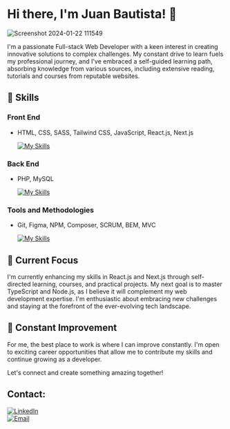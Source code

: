 # Hi there, I'm Juan Bautista! 👋

![Screenshot 2024-01-22 111549](https://github.com/Shadowy-22/Shadowy-22/assets/119075581/40999ce8-b232-4128-90b1-72d0cdfca537)


I'm a passionate Full-stack Web Developer with a keen interest in creating innovative solutions to complex challenges. My constant drive to learn fuels my professional journey, and I've embraced a self-guided learning path, absorbing knowledge from various sources, including extensive reading, tutorials and courses from reputable websites.

## 🔧 Skills

### Front End
- HTML, CSS, SASS, Tailwind CSS, JavaScript, React.js, Next.js

  [![My Skills](https://skillicons.dev/icons?i=html,css,sass,tailwind,javascript,react,next)](https://skillicons.dev)

### Back End
- PHP, MySQL
  
  [![My Skills](https://skillicons.dev/icons?i=php,mysql)](https://skillicons.dev)

### Tools and Methodologies
- Git, Figma, NPM, Composer, SCRUM, BEM, MVC
  
  [![My Skills](https://skillicons.dev/icons?i=git,figma,npm,composer)](https://skillicons.dev)

## 🚀 Current Focus

I'm currently enhancing my skills in React.js and Next.js through self-directed learning, courses, and practical projects. My next goal is to master TypeScript and Node.js, as I believe it will complement my web development expertise. I'm enthusiastic about embracing new challenges and staying at the forefront of the ever-evolving tech landscape.

## 🌱 Constant Improvement

For me, the best place to work is where I can improve constantly. I'm open to exciting career opportunities that allow me to contribute my skills and continue growing as a developer.

Let's connect and create something amazing together!

## Contact:

[![LinkedIn](https://img.shields.io/badge/Juan_Bautista_Aguilar-LinkedIn-blue?style=for-the-badge&logo=LinkedIn&logoColor=white&labelColor=101010)](https://www.linkedin.com/in/juan-bautista-aguilar-01778715b/)
</br>
[![Email](https://img.shields.io/badge/juanbautistaaguilar21@gmail.com-email_personal-D14836?style=for-the-badge&logo=gmail&logoColor=white&labelColor=101010)](mailto:juanbautistaaguilar21@gmail.com)


<!--
**Shadowy-22/Shadowy-22** is a ✨ _special_ ✨ repository because its `README.md` (this file) appears on your GitHub profile.

Here are some ideas to get you started:

- 🔭 I’m currently working on ...
- 🌱 I’m currently learning ...
- 👯 I’m looking to collaborate on ...
- 🤔 I’m looking for help with ...
- 💬 Ask me about ...
- 📫 How to reach me: ...
- 😄 Pronouns: ...
- ⚡ Fun fact: ...
-->
